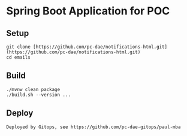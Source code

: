 # Spring Boot Application for POC

## Setup
```
git clone [https://github.com/pc-dae/notifications-html.git](https://github.com/pc-dae/notifications-html.git)
cd emails
```
## Build
```
./mvnw clean package
./build.sh --version ...
```
## Deploy
```
Deployed by Gitops, see https://github.com/pc-dae-gitops/paul-mba
```
